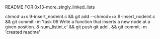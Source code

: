 README FOR 0x13-more_singly_linked_lists

chmod u+x 9-insert_nodeint.c && git add --chmod=+x 9-insert_nodeint.c && git commit -m 'task 09 Write a function that inserts a new node at a given position. 8-sum_listint.c' && git push
git add . && git commit -m 'created readme'